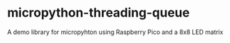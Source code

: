 # micropython-threading-queue
A demo library for micropyhton using Raspberry Pico and a 8x8 LED matrix
